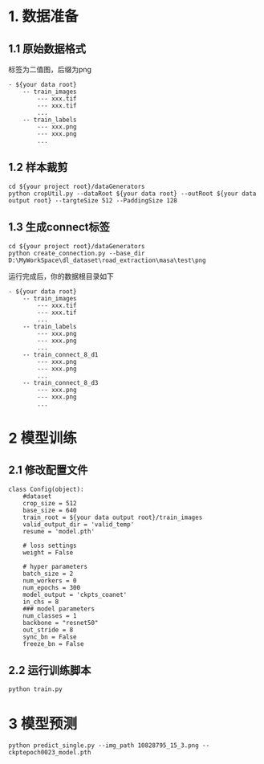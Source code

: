 # 1. 数据准备

## 1.1 原始数据格式

标签为二值图，后缀为png

```
- ${your data root}
	-- train_images
		--- xxx.tif
		--- xxx.tif
		...
	-- train_labels
		--- xxx.png
		--- xxx.png
		...
```

## 1.2 样本裁剪

```
cd ${your project root}/dataGenerators
python cropUtil.py --dataRoot ${your data root} --outRoot ${your data output root} --targteSize 512 --PaddingSize 128
```


## 1.3 生成connect标签

```
cd ${your project root}/dataGenerators
python create_connection.py --base_dir D:\MyWorkSpace\dl_dataset\road_extraction\masa\test\png
```

运行完成后，你的数据根目录如下

```
- ${your data root}
	-- train_images
		--- xxx.tif
		--- xxx.tif
		...
	-- train_labels
		--- xxx.png
		--- xxx.png
		...
	-- train_connect_8_d1
		--- xxx.png
		--- xxx.png
		...
	-- train_connect_8_d3
		--- xxx.png
		--- xxx.png
		...
```

# 2 模型训练

## 2.1 修改配置文件

```
class Config(object):
    #dataset
    crop_size = 512
    base_size = 640
    train_root = ${your data output root}/train_images
    valid_output_dir = 'valid_temp'
    resume = 'model.pth'

    # loss settings
    weight = False

    # hyper parameters
    batch_size = 2
    num_workers = 0
    num_epochs = 300
    model_output = 'ckpts_coanet'
    in_chs = 8
    ### model parameters
    num_classes = 1
    backbone = "resnet50"
    out_stride = 8
    sync_bn = False
    freeze_bn = False

```

## 2.2 运行训练脚本

`python train.py`



# 3 模型预测

`python predict_single.py --img_path 10828795_15_3.png --ckptepoch0023_model.pth `



